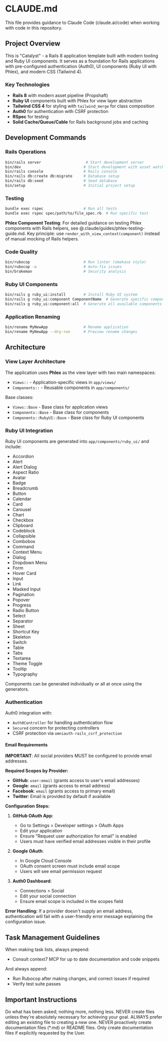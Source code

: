 # CLAUDE.md

This file provides guidance to Claude Code (claude.ai/code) when working with code in this repository.

## Project Overview

This is "Catalyst" - a Rails 8 application template built with modern tooling and Ruby UI components. It serves as a foundation for Rails applications with pre-configured authentication (Auth0), UI components (Ruby UI with Phlex), and modern CSS (Tailwind 4).

### Key Technologies

- **Rails 8** with modern asset pipeline (Propshaft)
- **Ruby UI** components built with Phlex for view layer abstraction
- **Tailwind CSS 4** for styling with `tailwind_merge` for class composition
- **Auth0** for authentication with CSRF protection
- **RSpec** for testing
- **Solid Cache/Queue/Cable** for Rails background jobs and caching

## Development Commands

### Rails Operations
```bash
bin/rails server                    # Start development server
bin/dev                            # Start development with asset watching
bin/rails console                  # Rails console
bin/rails db:create db:migrate     # Database setup
bin/rails db:seed                  # Seed database
bin/setup                          # Initial project setup
```

### Testing
```bash
bundle exec rspec                  # Run all tests
bundle exec rspec spec/path/to/file_spec.rb  # Run specific test
```

**Phlex Component Testing**: For detailed guidance on testing Phlex components with Rails helpers, see @.claude/guides/phlex-testing-guide.md. Key principle: use `render_with_view_context(component)` instead of manual mocking of Rails helpers.

### Code Quality
```bash
bin/rubocop                        # Run linter (omakase style)
bin/rubocop -a                     # Auto-fix issues
bin/brakeman                       # Security analysis
```

### Ruby UI Components
```bash
bin/rails g ruby_ui:install        # Install Ruby UI system
bin/rails g ruby_ui:component ComponentName  # Generate specific component
bin/rails g ruby_ui:component:all  # Generate all available components
```

### Application Renaming
```bash
bin/rename MyNewApp                # Rename application
bin/rename MyNewApp --dry-run      # Preview rename changes
```

## Architecture

### View Layer Architecture
The application uses **Phlex** as the view layer with two main namespaces:
- `Views::` - Application-specific views in `app/views/`
- `Components::` - Reusable components in `app/components/`

Base classes:
- `Views::Base` - Base class for application views
- `Components::Base` - Base class for components
- `Components::RubyUI::Base` - Base class for Ruby UI components

### Ruby UI Integration
Ruby UI components are generated into `app/components/ruby_ui/` and include:

- Accordion
- Alert
- Alert Dialog
- Aspect Ratio
- Avatar
- Badge
- Breadcrumb
- Button
- Calendar
- Card
- Carousel
- Chart
- Checkbox
- Clipboard
- Codeblock
- Collapsible
- Combobox
- Command
- Context Menu
- Dialog
- Dropdown Menu
- Form
- Hover Card
- Input
- Link
- Masked Input
- Pagination
- Popover
- Progress
- Radio Button
- Select
- Separator
- Sheet
- Shortcut Key
- Skeleton
- Switch
- Table
- Tabs
- Textarea
- Theme Toggle
- Tooltip
- Typography

Components can be generated individually or all at once using the generators.

### Authentication
Auth0 integration with:
- `Auth0Controller` for handling authentication flow
- `Secured` concern for protecting controllers
- CSRF protection via `omniauth-rails_csrf_protection`

#### Email Requirements
**IMPORTANT**: All social providers MUST be configured to provide email addresses.

**Required Scopes by Provider:**
- **GitHub**: `user:email` (grants access to user's email addresses)
- **Google**: `email` (grants access to email address)
- **Facebook**: `email` (grants access to primary email)
- **Twitter**: Email is provided by default if available

**Configuration Steps:**
1. **GitHub OAuth App**:
   - Go to Settings > Developer settings > OAuth Apps
   - Edit your application
   - Ensure "Request user authorization for email" is enabled
   - Users must have verified email addresses visible in their profile

2. **Google OAuth**:
   - In Google Cloud Console
   - OAuth consent screen must include email scope
   - Users will see email permission request

3. **Auth0 Dashboard**:
   - Connections > Social
   - Edit your social connection
   - Ensure email scope is included in the scopes field

**Error Handling:**
If a provider doesn't supply an email address, authentication will fail with a user-friendly error message explaining the configuration issue.

## Task Management Guidelines

When making task lists, always prepend:
- Consult context7 MCP for up to date documentation and code snippets

And always append:
- Run Rubocop after making changes, and correct issues if required
- Verify test suite passes

## Important Instructions
Do what has been asked; nothing more, nothing less.
NEVER create files unless they're absolutely necessary for achieving your goal.
ALWAYS prefer editing an existing file to creating a new one.
NEVER proactively create documentation files (*.md) or README files. Only create documentation files if explicitly requested by the User.
